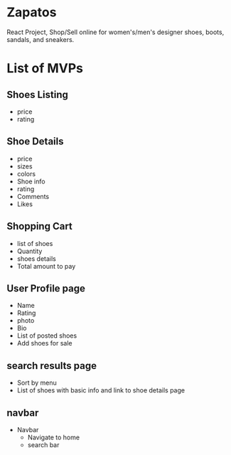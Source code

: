 # Zapatos
React Project, Shop/Sell online for women's/men's designer shoes, boots, sandals, and sneakers.

# List of MVPs

## Shoes Listing 
  * price
  * rating
   
  
## Shoe Details
  * price
  * sizes
  * colors
  * Shoe info
  * rating
  * Comments 
  * Likes

  
## Shopping Cart
  * list of shoes 
  * Quantity 
  * shoes details 
  * Total amount to pay 

## User Profile page
* Name
* Rating 
* photo
* Bio
* List of posted shoes
* Add shoes for sale
 
 
## search results page

* Sort by menu
* List of shoes with basic info and link to shoe details page
 
## navbar
* Navbar 
  * Navigate to home 
  * search bar

